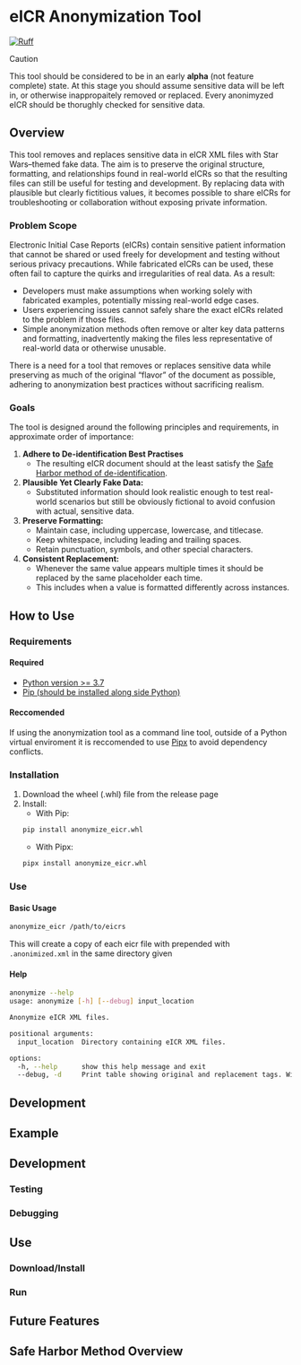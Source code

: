 # eICR Anonymization Tool
[![Ruff](https://img.shields.io/endpoint?url=https://raw.githubusercontent.com/astral-sh/ruff/main/assets/badge/v2.json)](https://github.com/astral-sh/ruff)

> [!CAUTION]
> This tool should be considered to be in an early **alpha** (not feature complete) state. At this stage you should assume sensitive data will be left in, or otherwise inappropaitely removed or replaced. Every anonimyzed eICR should be thorughly checked for sensitive data.

## Overview
This tool removes and replaces sensitive data in eICR XML files with Star Wars–themed fake data. The aim is to preserve the original structure, formatting, and relationships found in real-world eICRs so that the resulting files can still be useful for testing and development. By replacing data with plausible but clearly fictitious values, it becomes possible to share eICRs for troubleshooting or collaboration without exposing private information.

### Problem Scope
Electronic Initial Case Reports (eICRs) contain sensitive patient information that cannot be shared or used freely for development and testing without serious privacy precautions. While fabricated eICRs can be used, these often fail to capture the quirks and irregularities of real data. As a result:

- Developers must make assumptions when working solely with fabricated examples, potentially missing real-world edge cases.
- Users experiencing issues cannot safely share the exact eICRs related to the problem if those files.
- Simple anonymization methods often remove or alter key data patterns and formatting, inadvertently making the files less representative of real-world data or otherwise unusable.

There is a need for a tool that removes or replaces sensitive data while preserving as much of the original “flavor” of the document as possible, adhering to anonymization best practices without sacrificing realism.

### Goals
The tool is designed around the following principles and requirements, in approximate order of importance:
1. **Adhere to De-identification Best Practises**
   - The resulting eICR document should at the least satisfy the [Safe Harbor method of de-identification](https://www.hhs.gov/hipaa/for-professionals/special-topics/de-identification/index.html#safeharborguidance).
2. **Plausible Yet Clearly Fake Data:**
   - Substituted information should look realistic enough to test real-world scenarios but still be obviously fictional to avoid confusion with actual, sensitive data.
3. **Preserve Formatting:**
   - Maintain case, including uppercase, lowercase, and titlecase.
   - Keep whitespace, including leading and trailing spaces.
   - Retain punctuation, symbols, and other special characters.
4. **Consistent Replacement:**
   - Whenever the same value appears multiple times it should be replaced by the same placeholder each time.
   - This includes when a value is formatted differently across instances.

## How to Use

### Requirements

#### Required
- [Python version >= 3.7](https://www.python.org/)
- [Pip (should be installed along side Python)](http://pip.pypa.io/en/stable/)

#### Reccomended
If using the anonymization tool as a command line tool, outside of a Python virtual enviroment it is reccomended to use [Pipx](https://pipx.pypa.io/stable/) to avoid dependency conflicts.

### Installation
1. Download the wheel (.whl) file from the release page
2. Install:
   - With Pip:
   ```bash
   pip install anonymize_eicr.whl
   ```
    - With Pipx:
   ```bash
   pipx install anonymize_eicr.whl
   ```

### Use
#### Basic Usage
```bash
anonymize_eicr /path/to/eicrs
```
This will create a copy of each eicr file with prepended with `.anonimized.xml` in the same directory given

#### Help
```bash
anonymize --help
usage: anonymize [-h] [--debug] input_location

Anonymize eICR XML files.

positional arguments:
  input_location  Directory containing eICR XML files.

options:
  -h, --help      show this help message and exit
  --debug, -d     Print table showing original and replacement tags. Will show sensitive information.
```

## Development


<!-- Sections left -->
## Example
## Development
### Testing
### Debugging
## Use
### Download/Install
### Run
## Future Features
## Safe Harbor Method Overview
